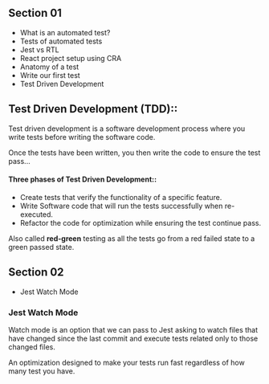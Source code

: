 ## Section 01
- What is an automated test?
- Tests of automated tests
- Jest vs RTL
- React project setup using CRA
- Anatomy of a test
- Write our first test
- Test Driven Development

## Test Driven Development (TDD)::
Test driven development is a software development process where you write tests before writing the software code.

Once the tests have been written, you then write the code to ensure the test pass...

#### Three phases of Test Driven Development::
- Create tests that verify the functionality of a specific feature.
- Write Software code that will run the tests successfully when re-executed.
- Refactor the code for optimization while ensuring the test continue pass.

Also called **red-green** testing as all the tests go from a red failed state to a green passed state.


## Section 02
- Jest Watch Mode

### Jest Watch Mode
Watch mode is an option that we can pass to Jest asking to watch files that have changed since the last commit and execute tests related only to those changed files.

An optimization designed to make your tests run fast regardless of how many test you have.